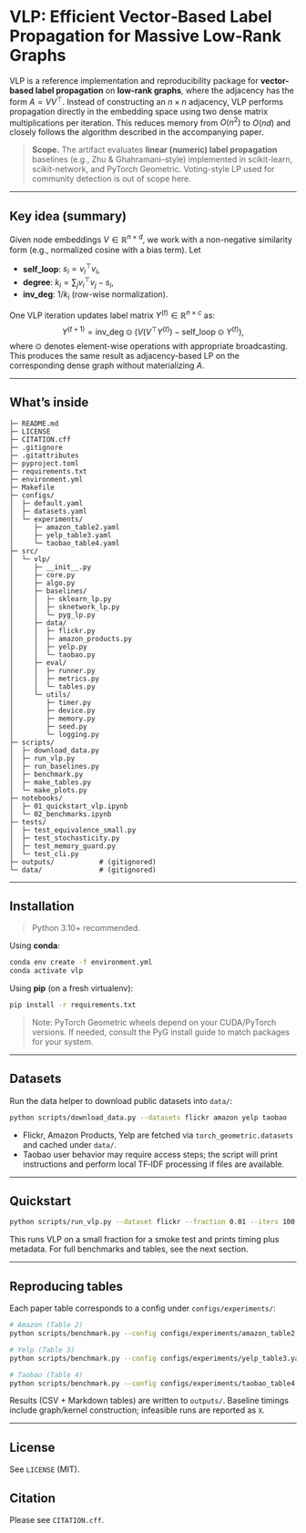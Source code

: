 # VLP: Efficient Vector‑Based Label Propagation for Massive Low‑Rank Graphs

VLP is a reference implementation and reproducibility package for **vector-based label propagation** on **low-rank graphs**, where the adjacency has the form $A = VV^\top$. Instead of constructing an $n\times n$ adjacency, VLP performs propagation directly in the embedding space using two dense matrix multiplications per iteration. This reduces memory from $O(n^2)$ to $O(nd)$ and closely follows the algorithm described in the accompanying paper.

> **Scope.** The artifact evaluates **linear (numeric) label propagation** baselines (e.g., Zhu & Ghahramani–style) implemented in scikit-learn, scikit-network, and PyTorch Geometric. Voting-style LP used for community detection is out of scope here.

---

## Key idea (summary)

Given node embeddings $V\in\mathbb{R}^{n\times d}$, we work with a non-negative similarity form (e.g., normalized cosine with a bias term). Let
- **self_loop**: $s_i = v_i^\top v_i$,
- **degree**: $k_i = \sum_j v_i^\top v_j - s_i$,
- **inv\_deg**: $1/k_i$ (row-wise normalization).

One VLP iteration updates label matrix $Y^{(t)}\in\mathbb{R}^{n\times c}$ as:
$$
Y^{(t+1)} = \text{inv\_deg} \odot \left( V \left(V^\top Y^{(t)}\right) - \text{self\_loop} \odot Y^{(t)} \right),
$$
where $\odot$ denotes element-wise operations with appropriate broadcasting. This produces the same result as adjacency-based LP on the corresponding dense graph without materializing $A$.


---

## What’s inside

```
├─ README.md
├─ LICENSE
├─ CITATION.cff
├─ .gitignore
├─ .gitattributes
├─ pyproject.toml
├─ requirements.txt
├─ environment.yml
├─ Makefile
├─ configs/
│  ├─ default.yaml
│  ├─ datasets.yaml
│  └─ experiments/
│     ├─ amazon_table2.yaml
│     ├─ yelp_table3.yaml
│     └─ taobao_table4.yaml
├─ src/
│  └─ vlp/
│     ├─ __init__.py
│     ├─ core.py
│     ├─ algo.py
│     ├─ baselines/
│     │  ├─ sklearn_lp.py
│     │  ├─ sknetwork_lp.py
│     │  └─ pyg_lp.py
│     ├─ data/
│     │  ├─ flickr.py
│     │  ├─ amazon_products.py
│     │  ├─ yelp.py
│     │  └─ taobao.py
│     ├─ eval/
│     │  ├─ runner.py
│     │  ├─ metrics.py
│     │  └─ tables.py
│     └─ utils/
│        ├─ timer.py
│        ├─ device.py
│        ├─ memory.py
│        ├─ seed.py
│        └─ logging.py
├─ scripts/
│  ├─ download_data.py
│  ├─ run_vlp.py
│  ├─ run_baselines.py
│  ├─ benchmark.py
│  ├─ make_tables.py
│  └─ make_plots.py
├─ notebooks/
│  ├─ 01_quickstart_vlp.ipynb
│  └─ 02_benchmarks.ipynb
├─ tests/
│  ├─ test_equivalence_small.py
│  ├─ test_stochasticity.py
│  ├─ test_memory_guard.py
│  └─ test_cli.py
├─ outputs/           # (gitignored)
└─ data/              # (gitignored)
```

---

## Installation

> Python 3.10+ recommended.

Using **conda**:
```bash
conda env create -f environment.yml
conda activate vlp
```

Using **pip** (on a fresh virtualenv):
```bash
pip install -r requirements.txt
```

> Note: PyTorch Geometric wheels depend on your CUDA/PyTorch versions. If needed, consult the PyG install guide to match packages for your system.

---

## Datasets

Run the data helper to download public datasets into `data/`:

```bash
python scripts/download_data.py --datasets flickr amazon yelp taobao
```

- Flickr, Amazon Products, Yelp are fetched via `torch_geometric.datasets` and cached under `data/`.
- Taobao user behavior may require access steps; the script will print instructions and perform local TF‑IDF processing if files are available.

---

## Quickstart

```bash
python scripts/run_vlp.py --dataset flickr --fraction 0.01 --iters 100 --classes 50
```

This runs VLP on a small fraction for a smoke test and prints timing plus metadata. For full benchmarks and tables, see the next section.

---

## Reproducing tables

Each paper table corresponds to a config under `configs/experiments/`:

```bash
# Amazon (Table 2)
python scripts/benchmark.py --config configs/experiments/amazon_table2.yaml

# Yelp (Table 3)
python scripts/benchmark.py --config configs/experiments/yelp_table3.yaml

# Taobao (Table 4)
python scripts/benchmark.py --config configs/experiments/taobao_table4.yaml
```

Results (CSV + Markdown tables) are written to `outputs/`. Baseline timings include graph/kernel construction; infeasible runs are reported as `X`.

---

## License

See `LICENSE` (MIT).

## Citation

Please see `CITATION.cff`.
